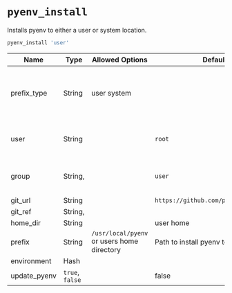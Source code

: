 # `pyenv_install`

Installs pyenv to either a user or system location.

```ruby
pyenv_install 'user'
```

| Name         | Type            | Allowed Options                            | Default                              | Description                                            |
| ------------ | --------------- | ------------------------------------------ | ------------------------------------ | ------------------------------------------------------ |
| prefix_type  | String          | user system                                |                                      | Whether to install pyenv to a user or system directory |
| user         | String          |                                            | `root`                               | User directory to install pyenv to                     |
| group        | String,         |                                            | `user`                               | Group for the pyenv directories and files              |
| git_url      | String          |                                            | `https://github.com/pyenv/pyenv.git` |                                                        |
| git_ref      | String,         |                                            |                                      | `master`                                               |
| home_dir     | String          |                                            | user home                            |                                                        |
| prefix       | String          | `/usr/local/pyenv` or users home directory | Path to install pyenv to             |
| environment  | Hash            |                                            |                                      |                                                        |
| update_pyenv | `true`, `false` |                                            | false                                |
